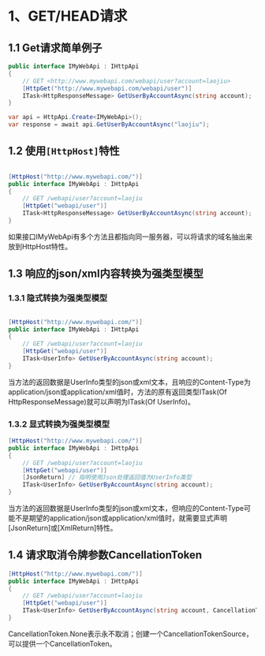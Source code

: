 ﻿# 1、GET/HEAD请求

## 1.1 Get请求简单例子

```csharp
public interface IMyWebApi : IHttpApi
{
    // GET <http://www.mywebapi.com/webapi/user?account=laojiu>
    [HttpGet("http://www.mywebapi.com/webapi/user")]
    ITask<HttpResponseMessage> GetUserByAccountAsync(string account);
}

var api = HttpApi.Create<IMyWebApi>();
var response = await api.GetUserByAccountAsync("laojiu");
```

## 1.2 使用`[HttpHost]`特性

```csharp

[HttpHost("http://www.mywebapi.com/")]
public interface IMyWebApi : IHttpApi
{
    // GET /webapi/user?account=laojiu
    [HttpGet("webapi/user")]
    ITask<HttpResponseMessage> GetUserByAccountAsync(string account);
}
```

如果接口IMyWebApi有多个方法且都指向同一服务器，可以将请求的域名抽出来放到HttpHost特性。

## 1.3 响应的json/xml内容转换为强类型模型

### 1.3.1 隐式转换为强类型模型

```csharp

[HttpHost("http://www.mywebapi.com/")]
public interface IMyWebApi : IHttpApi
{
    // GET /webapi/user?account=laojiu
    [HttpGet("webapi/user")]
    ITask<UserInfo> GetUserByAccountAsync(string account);
}
```

当方法的返回数据是UserInfo类型的json或xml文本，且响应的Content-Type为application/json或application/xml值时，方法的原有返回类型ITask(Of HttpResponseMessage)就可以声明为ITask(Of UserInfo)。

### 1.3.2 显式转换为强类型模型

```csharp
[HttpHost("http://www.mywebapi.com/")]
public interface IMyWebApi : IHttpApi
{
    // GET /webapi/user?account=laojiu
    [HttpGet("webapi/user")]  
    [JsonReturn] // 指明使用Json处理返回值为UserInfo类型
    ITask<UserInfo> GetUserByAccountAsync(string account);
}
```

当方法的返回数据是UserInfo类型的json或xml文本，但响应的Content-Type可能不是期望的application/json或application/xml值时，就需要显式声明[JsonReturn]或[XmlReturn]特性。

## 1.4 请求取消令牌参数CancellationToken

```csharp
[HttpHost("http://www.mywebapi.com/")]
public interface IMyWebApi : IHttpApi
{
    // GET /webapi/user?account=laojiu
    [HttpGet("webapi/user")]
    ITask<UserInfo> GetUserByAccountAsync(string account, CancellationToken token);
}
```

CancellationToken.None表示永不取消；创建一个CancellationTokenSource，可以提供一个CancellationToken。
